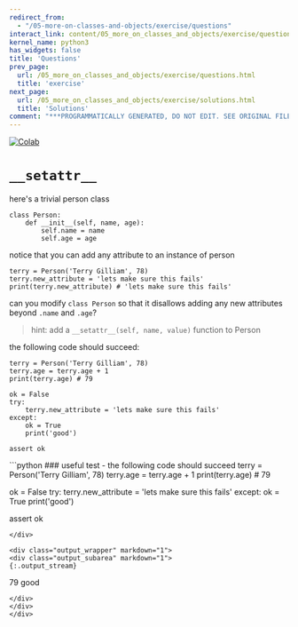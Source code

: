 ```yaml
---
redirect_from:
  - "/05-more-on-classes-and-objects/exercise/questions"
interact_link: content/05_more_on_classes_and_objects/exercise/questions.ipynb
kernel_name: python3
has_widgets: false
title: 'Questions'
prev_page:
  url: /05_more_on_classes_and_objects/exercise/questions.html
  title: 'exercise'
next_page:
  url: /05_more_on_classes_and_objects/exercise/solutions.html
  title: 'Solutions'
comment: "***PROGRAMMATICALLY GENERATED, DO NOT EDIT. SEE ORIGINAL FILES IN /content***"
---
```

<a href="https://colab.research.google.com/github/aviadr1/learn-advanced-python/blob/master/content/05_more_on_classes_and_objects/exercise/questions.ipynb" target="_blank">
<img src="https://colab.research.google.com/assets/colab-badge.svg" 
     title="Open this file in Google Colab" alt="Colab"/>
</a>




# `__setattr__`

here's a trivial person class
```
class Person:
    def __init__(self, name, age):
        self.name = name
        self.age = age
```

notice that you can add any attribute to an instance of person
```
terry = Person('Terry Gilliam', 78)
terry.new_attribute = 'lets make sure this fails'
print(terry.new_attribute) # 'lets make sure this fails'
```

can you modify `class Person` so that it disallows adding any new attributes beyond `.name` and `.age`?
> hint: add a `__setattr__(self, name, value)` function to Person

the following code should succeed:

```
terry = Person('Terry Gilliam', 78)        
terry.age = terry.age + 1
print(terry.age) # 79

ok = False
try:
    terry.new_attribute = 'lets make sure this fails'
except:
    ok = True
    print('good')

assert ok
```



<div markdown="1" class="cell code_cell">
<div class="input_area" markdown="1">
```python
### useful test - the following code should succeed
terry = Person('Terry Gilliam', 78)        
terry.age = terry.age + 1
print(terry.age) # 79

ok = False
try:
    terry.new_attribute = 'lets make sure this fails'
except:
    ok = True
    print('good')

assert ok

```
</div>

<div class="output_wrapper" markdown="1">
<div class="output_subarea" markdown="1">
{:.output_stream}
```
79
good
```
</div>
</div>
</div>

